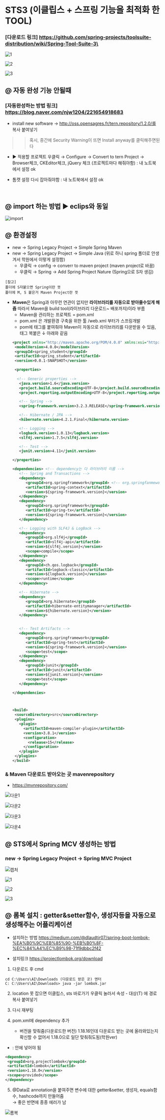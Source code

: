 # STS3 (이클립스 + 스프링 기능을 최적화 한 TOOL)

### [다운로드 링크] https://github.com/spring-projects/toolsuite-distribution/wiki/Spring-Tool-Suite-3\

![1](https://user-images.githubusercontent.com/74290204/104861323-b99ab600-5972-11eb-8c4e-d81e01122d70.PNG)

![2](https://user-images.githubusercontent.com/74290204/104861326-bb647980-5972-11eb-819c-84ce0130aa11.PNG)

![3](https://user-images.githubusercontent.com/74290204/104861328-bbfd1000-5972-11eb-977c-ef4b9a76715c.PNG)

## @ 자동 완성 기능 안될때
### [자동완성하는 방법 링크] https://blog.naver.com/njw1204/221654918683
- install new software → 
http://oss.opensagres.fr/tern.repository/1.2.0/를 복사 붙여넣기
>> 혹시, 중간에 Security Warning이 뜨면 Install anyway를 클릭해주면된다

- ▶ 적용할 프로젝트 우클릭 → Configure → Convert to tern Project
 → Browser체크, CKEditor체크, jQuery 체크 (프로젝트마다 해줘야함) : 내 노트북에서 설정 ok

- 톰캣 설정 다시 잡아줘야함 : 내 노트북에서 설정 ok
<br>

## @ import 하는 방법 ▶ eclips와 동일
![import](https://user-images.githubusercontent.com/74290204/104990858-d31a2b80-5a60-11eb-8e05-5dc5ed087573.PNG)

## @ 환경설정 
- new → Spring Legacy Project → Simple Spring Maven 
- new → Spring Legacy Project → Simple Java (위로 하니 spring 폴더로 안생겨서 학원에서 이렇게 설정함)
   - 우클릭 → config → converr to maven project (maven project로 바꿈)
   - 우클릭  → Spring  → Add Spring Project Nature (Spring으로 S자 생김)
```
[참고]
폴더에 S자붙으면 Spring이란 뜻
폴더에 M, S 붙은거 Maven Project란 뜻 
```
- **Maven**은 Spring과 아무런 연관이 없지만 **라이브러리를 자동으로 받아줄수있게 해줌** 따라서 Maven을 build tool(라이브러리 다운로드~ 배포까지)이라 부름 
   - Maven을 관리하는 프로젝트 = pom.xml
   - pom.xml 은 개발환경 구축을 위한 툴 /web.xml 부터가 스프링개발
   - pom에 태그를 붙여줘야 Maven이 자동으로 라이브러리를 다운받을 수 있음, 태그 복붙은 ↓ 아래와 같음 
   ```xml
   <project xmlns="http://maven.apache.org/POM/4.0.0" xmlns:xsi="http://www.w3.org/2001/XMLSchema-instance" xsi:schemaLocation="http://maven.apache.org/POM/4.0.0       https://maven.apache.org/xsd/maven-4.0.0.xsd">
    <modelVersion>4.0.0</modelVersion>
    <groupId>spring_student</groupId>
    <artifactId>spring_student</artifactId>
    <version>0.0.1-SNAPSHOT</version>
  
    <properties>
     
     <!-- Generic properties -->
      <java.version>1.6</java.version>
      <project.build.sourceEncoding>UTF-8</project.build.sourceEncoding>
      <project.reporting.outputEncoding>UTF-8</project.reporting.outputEncoding>

      <!-- Spring -->
      <spring-framework.version>3.2.3.RELEASE</spring-framework.version>

      <!-- Hibernate / JPA -->
      <hibernate.version>4.2.1.Final</hibernate.version>

      <!-- Logging -->
      <logback.version>1.0.13</logback.version>
      <slf4j.version>1.7.5</slf4j.version>

      <!-- Test -->
      <junit.version>4.11</junit.version>

   </properties>
   
   <dependencies> <!-- dependency는 다 라이브러리 이름 -->
      <!-- Spring and Transactions -->
      <dependency>
         <groupId>org.springframework</groupId> <!-- org.springfanmework에서 라이브러리를 다운로드 자동으로 받아줌 -->
         <artifactId>spring-context</artifactId>
         <version>${spring-framework.version}</version>
      </dependency>
      <dependency>
         <groupId>org.springframework</groupId>
         <artifactId>spring-tx</artifactId>
         <version>${spring-framework.version}</version>
      </dependency>

      <!-- Logging with SLF4J & LogBack -->
      <dependency>
         <groupId>org.slf4j</groupId>
         <artifactId>slf4j-api</artifactId>
         <version>${slf4j.version}</version>
         <scope>compile</scope>
      </dependency>
      <dependency>
         <groupId>ch.qos.logback</groupId>
         <artifactId>logback-classic</artifactId>
         <version>${logback.version}</version>
         <scope>runtime</scope>
      </dependency>

      <!-- Hibernate -->
      <dependency>
         <groupId>org.hibernate</groupId>
         <artifactId>hibernate-entitymanager</artifactId>
         <version>${hibernate.version}</version>
      </dependency>

      
      <!-- Test Artifacts -->
      <dependency> 
         <groupId>org.springframework</groupId>
         <artifactId>spring-test</artifactId>
         <version>${spring-framework.version}</version>
         <scope>test</scope>
      </dependency>
      <dependency>
         <groupId>junit</groupId>
         <artifactId>junit</artifactId>
         <version>${junit.version}</version>
         <scope>test</scope>
      </dependency>

   </dependencies>   
  

  
  <build>
    <sourceDirectory>src</sourceDirectory>
    <plugins>
      <plugin>
        <artifactId>maven-compiler-plugin</artifactId>
        <version>3.8.1</version>
        <configuration>
          <release>15</release>
        </configuration>
      </plugin>
    </plugins>
  </build>
</project>

### & Maven 다운로드 받아오는 곳 mavenrepository
- https://mvnrepository.com/

![다운1](https://user-images.githubusercontent.com/74290204/105314945-f4664d80-5c01-11eb-8b8e-51582245388b.PNG)

![다운2](https://user-images.githubusercontent.com/74290204/105314949-f5977a80-5c01-11eb-9fc7-9640c14192cd.PNG)

![다운3](https://user-images.githubusercontent.com/74290204/105314951-f6301100-5c01-11eb-90c9-ee6dab1311c5.PNG)

![다운4](https://user-images.githubusercontent.com/74290204/105314953-f6301100-5c01-11eb-9821-8aeb03309be6.PNG)

## @ STS에서 Spring MCV 생성하는 방법
### new → Spring Legacy Project → Spring MVC Project

![캡처](https://user-images.githubusercontent.com/74290204/105311590-cfbda600-5c00-11eb-855a-9118f3e84069.PNG)

![1](https://user-images.githubusercontent.com/74290204/105305122-48236780-5bff-11eb-975e-73e7e585234f.PNG)

![2](https://user-images.githubusercontent.com/74290204/105305141-48bbfe00-5bff-11eb-83f6-c39e835c5894.PNG)

![3](https://user-images.githubusercontent.com/74290204/105305149-49549480-5bff-11eb-8994-564df127fe9d.PNG)

## @ 롬복 설치 : getter&setter함수, 생성자등을 자동으로 생성해주는 어플리케이션

- 설치하는 방법
https://medium.com/@dlaudtjr07/spring-boot-lombok-%EA%B0%9C%EB%85%90-%EB%B0%8F-%EC%84%A4%EC%B9%98-71f9dbbc2f42

- 설치링크 
https://projectlombok.org/download

1. 다운로드 후  cmd
```
cd C:\Users\AI\Downloads (다운로드 받은 곳) 엔터 
C: C:\Users\AI\Downloads> java -jar lombok.jar
```

2. location 못 잡으면 이클립스, sts 바로가기 우클릭 눌러서 속성 - 대상(T) 에 경로 복사 붙여넣기 

3. 다시 재부팅

4. pom.xml에 dependency 추가 

	- 버전을 맞춰줌(다운로드한 버전) 1.18.16인데 다운로드 받는 곳에 올라와있는지 확신할 수 없어서 1.18.0으로 일단 맞춰줘도됨(학원ver)
 - <dependencies> : 안에 넣어야 됨
  ```xml
  <dependency>
   <groupId>org.projectlombok</groupId>
   <artifactId>lombok</artifactId>
   <version>1.18.0</version>
   <scope>provided</scope>
  </dependency>
```

5. @Data로 annotation을 붙여주면 변수에 대한 getter&setter, 생성자, equals함수, hashcode까지 만들어줌 <br>
→ 좋은 반면에 종종 에러가 남

![롬복](https://user-images.githubusercontent.com/74290204/105699071-26511a00-5f4a-11eb-8915-bf3124423acf.PNG)



